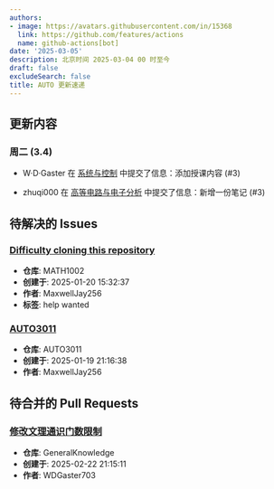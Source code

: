 ```yaml
---
authors:
- image: https://avatars.githubusercontent.com/in/15368
  link: https://github.com/features/actions
  name: github-actions[bot]
date: '2025-03-05'
description: 北京时间 2025-03-04 00 时至今
draft: false
excludeSearch: false
title: AUTO 更新速递
---
```


## 更新内容

### 周二 (3.4)

- W·D·Gaster 在 [系统与控制](https://github.com/HITSZ-OpenAuto/EE2005) 中提交了信息：添加授课内容 (#3)

- zhuqi000 在 [高等电路与电子分析](https://github.com/HITSZ-OpenAuto/EE2004) 中提交了信息：新增一份笔记 (#3)

## 待解决的 Issues

### [Difficulty cloning this repository](https://github.com/HITSZ-OpenAuto/MATH1002/issues/13)

- **仓库**: MATH1002
- **创建于**: 2025-01-20 15:32:37
- **作者**: MaxwellJay256
- **标签**: help wanted

### [AUTO3011](https://github.com/HITSZ-OpenAuto/AUTO3011/issues/4)

- **仓库**: AUTO3011
- **创建于**: 2025-01-19 21:16:38
- **作者**: MaxwellJay256

## 待合并的 Pull Requests

### [修改文理通识门数限制](https://github.com/HITSZ-OpenAuto/GeneralKnowledge/pull/6)

- **仓库**: GeneralKnowledge
- **创建于**: 2025-02-22 21:15:11
- **作者**: WDGaster703

